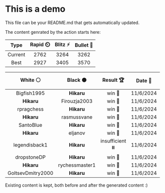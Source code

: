# This is a demo

This file can be your README.md that gets automatically updated.

The content genrated by the action starts here:

<!--START_SECTION:chessStats-->
<!-- Automatically generated with https://github.com/Balastrong/chess-stats-action -->

| Type | Rapid ⏲️ | Blitz ⚡ | Bullet 🔫 |
|:---:|:---:|:---:|:---:|
| Current | 2762 | 3264 | 3262 |
| Best | 2927 | 3405 | 3570 |

| White ⚪ | Black ⚫ | Result 🏆 | Date 📅 | Position 🗺️ | Type 🕕 |
|:---:|:---:|:---:|:---:|:---:|:---:|
| Bigfish1995 | **Hikaru** | win 🥇 | 11/6/2024 | <a href="http://www.ee.unb.ca/cgi-bin/tervo/fen.pl?select=8/6r1/8/8/8/2K5/5p2/5k2 w - -">Link</a> | Blitz |
| **Hikaru** | Firouzja2003 | win 🥇 | 11/6/2024 | <a href="http://www.ee.unb.ca/cgi-bin/tervo/fen.pl?select=k3r3/ppr1qN2/4R1p1/2p3Pp/3pP2P/3P4/PPP4Q/2KR4 b - -">Link</a> | Blitz |
| rpragchess | **Hikaru** | win 🥇 | 11/6/2024 | <a href="http://www.ee.unb.ca/cgi-bin/tervo/fen.pl?select=8/8/7P/4pq2/2k4K/1p5R/8/8 w - -">Link</a> | Blitz |
| **Hikaru** | rasmussvane | win 🥇 | 11/6/2024 | <a href="http://www.ee.unb.ca/cgi-bin/tervo/fen.pl?select=5n2/1p2k3/3R3p/pr2P3/1P3P2/P2B1K2/5P2/8 b - -">Link</a> | Blitz |
| SantoBlue | **Hikaru** | win 🥇 | 11/6/2024 | <a href="http://www.ee.unb.ca/cgi-bin/tervo/fen.pl?select=8/p3PR2/1p4pk/1P1q3p/P4P1P/6P1/6K1/8 w - -">Link</a> | Blitz |
| **Hikaru** | eljanov | win 🥇 | 11/6/2024 | <a href="http://www.ee.unb.ca/cgi-bin/tervo/fen.pl?select=2R1rk2/7p/B5p1/3n1p2/1r3P2/4P2P/P5P1/2R3K1 b - -">Link</a> | Blitz |
| legendisback1 | **Hikaru** | insufficient ⏸️ | 11/6/2024 | <a href="http://www.ee.unb.ca/cgi-bin/tervo/fen.pl?select=8/8/8/8/8/3K1k2/8/8 w - -">Link</a> | Blitz |
| dropstoneDP | **Hikaru** | win 🥇 | 11/6/2024 | <a href="http://www.ee.unb.ca/cgi-bin/tervo/fen.pl?select=R7/6kp/6p1/8/3b1P2/3N2PK/p2r3P/8 w - -">Link</a> | Blitz |
| **Hikaru** | rychessmaster1 | win 🥇 | 11/6/2024 | <a href="http://www.ee.unb.ca/cgi-bin/tervo/fen.pl?select=6k1/5b2/1p1QB1pp/p2p4/8/4P1P1/P1r2P1P/6K1 b - -">Link</a> | Blitz |
| GoltsevDmitry2000 | **Hikaru** | win 🥇 | 11/6/2024 | <a href="http://www.ee.unb.ca/cgi-bin/tervo/fen.pl?select=6k1/ppR3p1/6Kp/1Q1p1q2/1P1P1r2/P7/8/8 w - -">Link</a> | Blitz |

<!--END_SECTION:chessStats-->

Existing content is kept, both before and after the generated content :)

